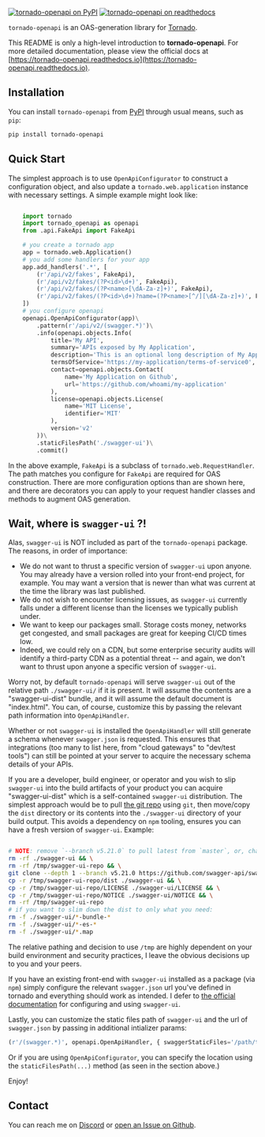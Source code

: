
[![tornado-openapi on PyPI](https://img.shields.io/pypi/v/tornado-openapi.svg)](https://pypi.org/project/tornado-openapi/) [![tornado-openapi on readthedocs](https://readthedocs.org/projects/tornado-openapi/badge/?version=latest)](https://tornado-openapi.readthedocs.io)


`tornado-openapi` is an OAS-generation library for [Tornado](https://www.tornadoweb.org).

This README is only a high-level introduction to **tornado-openapi**. For more detailed documentation, please view the official docs at [https://tornado-openapi.readthedocs.io](https://tornado-openapi.readthedocs.io).

## Installation

You can install `tornado-openapi` from [PyPI](https://pypi.org/project/tornado-openapi) through usual means, such as `pip`:

```bash
pip install tornado-openapi
```

## Quick Start

The simplest approach is to use `OpenApiConfigurator` to construct a configuration object, and also update a `tornado.web.application` instance with necessary settings. A simple example might look like:

```python

    import tornado
    import tornado_openapi as openapi
    from .api.FakeApi import FakeApi

    # you create a tornado app
    app = tornado.web.Application()
    # you add some handlers for your app
    app.add_handlers('.*', [
        (r'/api/v2/fakes', FakeApi),
        (r'/api/v2/fakes/(?P<id>\d+)', FakeApi),
        (r'/api/v2/fakes/(?P<name>[\dA-Za-z]+)', FakeApi),
        (r'/api/v2/fakes/(?P<id>\d+)?name=(?P<name>[^/][\dA-Za-z]+)', FakeApi)
    ])
    # you configure openapi
    openapi.OpenApiConfigurator(app)\
        .pattern(r'/api/v2/(swagger.*)')\
        .info(openapi.objects.Info(
            title='My API',
            summary='APIs exposed by My Application',
            description='This is an optional long description of My Application APIs.',
            termsOfService='https://my-application/terms-of-service0',
            contact=openapi.objects.Contact(
                name='My Application on Github',
                url='https://github.com/whoami/my-application'
            ),
            license=openapi.objects.License(
                name='MIT License',
                identifier='MIT'
            ),
            version='v2'
        ))\
        .staticFilesPath('./swagger-ui')\
        .commit()
```

In the above example, `FakeApi` is a subclass of `tornado.web.RequestHandler`. The path matches you configure for `FakeApi` are required for OAS construction. There are more configuration options than are shown here, and there are decorators you can apply to your request handler classes and methods to augment OAS generation.

## Wait, where is `swagger-ui` ?!

Alas, `swagger-ui` is NOT included as part of the `tornado-openapi` package. The reasons, in order of importance:

* We do not want to thrust a specific version of `swagger-ui` upon anyone. You may already have a version rolled into your front-end project, for example. You may want a version that is newer than what was current at the time the library was last published.
* We do not wish to encounter licensing issues, as `swagger-ui` currently falls under a different license than the licenses we typically publish under.
* We want to keep our packages small. Storage costs money, networks get congested, and small packages are great for keeping CI/CD times low.
* Indeed, we could rely on a CDN, but some enterprise security audits will identify a third-party CDN as a potential threat -- and again, we don't want to thrust upon anyone a specific version of `swagger-ui`.

Worry not, by default `tornado-openapi` will serve `swagger-ui` out of the relative path `./swagger-ui/` if it is present. It will assume the contents are a "swagger-ui-dist" bundle, and it will assume the default document is "index.html". You can, of course, customize this by passing the relevant path information into `OpenApiHandler`.

Whether or not `swagger-ui` is installed the `OpenApiHandler` will still generate a schema whenever `swagger.json` is requested. This ensures that integrations (too many to list here, from "cloud gateways" to "dev/test tools") can still be pointed at your server to acquire the necessary schema details of your APIs.

If you are a developer, build engineer, or operator and you wish to slip `swagger-ui` into the build artifacts of your product you can acquire "swagger-ui-dist" which is a self-contained `swagger-ui` distribution. The simplest approach would be to pull [the git repo](https://github.com/swagger-api/swagger-ui/) using `git`, then move/copy the `dist` directory or its contents into the `./swagger-ui` directory of your build output. This avoids a dependency on `npm` tooling, ensures you can have a fresh version of `swagger-ui`. Example:

```bash

# NOTE: remove `--branch v5.21.0` to pull latest from `master`, or, change the version to any valid tag to pull that version.
rm -rf ./swagger-ui && \
rm -rf /tmp/swagger-ui-repo && \
git clone --depth 1 --branch v5.21.0 https://github.com/swagger-api/swagger-ui.git /tmp/swagger-ui-repo && \
cp -r /tmp/swagger-ui-repo/dist ./swagger-ui && \
cp -r /tmp/swagger-ui-repo/LICENSE ./swagger-ui/LICENSE && \
cp -r /tmp/swagger-ui-repo/NOTICE ./swagger-ui/NOTICE && \
rm -rf /tmp/swagger-ui-repo
# if you want to slim down the dist to only what you need:
rm -f ./swagger-ui/*-bundle-*
rm -f ./swagger-ui/*-es-*
rm -f ./swagger-ui/*.map

```

The relative pathing and decision to use `/tmp` are highly dependent on your build environment and security practices, I leave the obvious decisions up to you and your peers.

If you have an existing front-end with `swagger-ui` installed as a package (via `npm`) simply configure the relevant `swagger.json` url you've defined in tornado and everything should work as intended. I defer to [the official documentation](https://swagger.io/tools/swagger-ui/) for configuring and using `swagger-ui`.

Lastly, you can customize the static files path of `swagger-ui` and the url of `swagger.json` by passing in additional intializer params:

```python
(r'/(swagger.*)', openapi.OpenApiHandler, { swaggerStaticFiles='/path/to/swagger-ui' })
```

Or if you are using `OpenApiConfigurator`, you can specify the location using the `staticFilesPath(...)` method (as seen in the section above.)

Enjoy!


## Contact

You can reach me on [Discord](https://discordapp.com/users/307684202080501761) or [open an Issue on Github](https://github.com/wilson0x4d/tornado-openapi/issues/new/choose).
